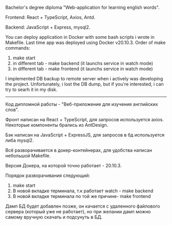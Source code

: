 Bachelor's degree diploma "Web-application for learning english words".

Frontend: React + TypeScript, Axios, Antd.

Backend: JavaScript + Express, mysql2.

You can deploy application in Docker with some bash scripts i wrote in Makefile. Last time app was deployed using Docker v20.10.3. Order of make commands:
1) make start
2) in different tab - make backend (it launchs service in watch mode)
3) in different tab - make frontend (it launchs service in watch mode)

I implemented DB backup to remote server when i actively was developing the project.
Unfortunately, i lost the DB dump, but if you're interested, i can try to searh it in my disk.

_________________________________________________________________________

Код дипломной работы - "Веб-приложение для изучения английских слов".

Фронт написан на React + TypeScript, для запросов используется axios. Некоторые компоненты брались из AntDesign.

Бэк написан на JavaScript + ExpressJS, для запросов в бд используется либа mysql2.

Всё разворачивается в докер-контейнерах, для удобства написан небольшой Makefile.

Версия Докера, на которой точно работает - 20.10.3.

Порядок разворачивания следующий:
1. make start
2. В новой вкладке терминала, т.к работает watch - make backend
3. В новой вкладке терминала по той же причине- make frontend

Дамп БД будет добавлен позже, он качается с удаленного файлового сервера (который уже не работает), но при желании дамп можно самому вручную 
скачать и подсунуть в БД.

